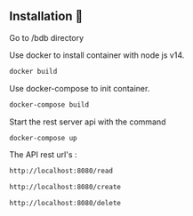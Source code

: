 ## Installation 🚀

Go to /bdb directory

Use docker to install container with node js v14.

```bash
docker build
```
Use docker-compose to init container.

```bash
docker-compose build
```
Start the rest server api with the command

```bash
docker-compose up
```
The API rest url's :

```bash
http://localhost:8080/read
```

```bash
http://localhost:8080/create

```
```bash
http://localhost:8080/delete
```
